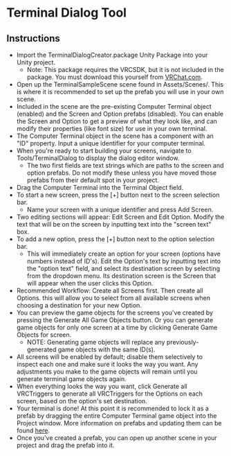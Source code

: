 # Terminal Dialog Tool

## Instructions

* Import the TerminalDialogCreator.package Unity Package into your Unity project.
  * Note: This package requires the VRCSDK, but it is not included in the package. You must download this yourself from [VRChat.com](https://docs.vrchat.com/docs/setting-up-the-sdk).
* Open up the TerminalSampleScene scene found in Assets/Scenes/. This is where it is recommended to set up the prefab you will use in your own scene.
* Included in the scene are the pre-existing Computer Terminal object (enabled) and the Screen and Option prefabs (disabled). You can enable the Screen and Option to get a preview of what they look like, and can modify their properties (like font size) for use in your own terminal.
* The Computer Terminal object in the scene has a component with an "ID" property. Input a unique identifier for your computer terminal.
* When you're ready to start building your screens, navigate to Tools/TerminalDialog to display the dialog editor window.
  * The two first fields are text strings which are paths to the screen and option prefabs. Do not modify these unless you have moved those prefabs from their default spot in your project.
* Drag the Computer Terminal into the Terminal Object field.
* To start a new screen, press the [+] button next to the screen selection bar.
  * Name your screen with a unique identifier and press Add Screen.
* Two editing sections will appear: Edit Screen and Edit Option. Modify the text that will be on the screen by inputting text into the "screen text" box.
* To add a new option, press the [+] button next to the option selection bar.
  * This will immediately create an option for your screen (options have numbers instead of ID's). Edit the Option's text by inputting text into the "option text" field, and select its destination screen by selecting from the dropdown menu. Its destination screen is the Screen that will appear when the user clicks this Option.
* Recommended Workflow: Create all Screens first. Then create all Options. this will allow you to select from all available screens when choosing a destination for your new Option.
* You can preview the game objects for the screens you've created by pressing the Generate All Game Objects button. Or you can generate game objects for only one screen at a time by clicking Generate Game Objects for screen.
  * NOTE: Generating game objects will replace any previously-generated game objects with the same ID(s).
* All screens will be enabled by default; disable them selectively to inspect each one and make sure it looks the way you want. Any adjustments you make to the game objects will remain until you generate terminal game objects again.
* When everything looks the way you want, click Generate all VRCTriggers to generate all VRCTriggers for the Options on each screen, based on the option's set destination.
* Your terminal is done! At this point it is recommended to lock it as a prefab by dragging the entire Computer Terminal game object into the Project window. More information on prefabs and updating them can be found [here](https://docs.unity3d.com/2017.4/Documentation/Manual/Prefabs.html).
* Once you've created a prefab, you can open up another scene in your project and drag the prefab into it.
